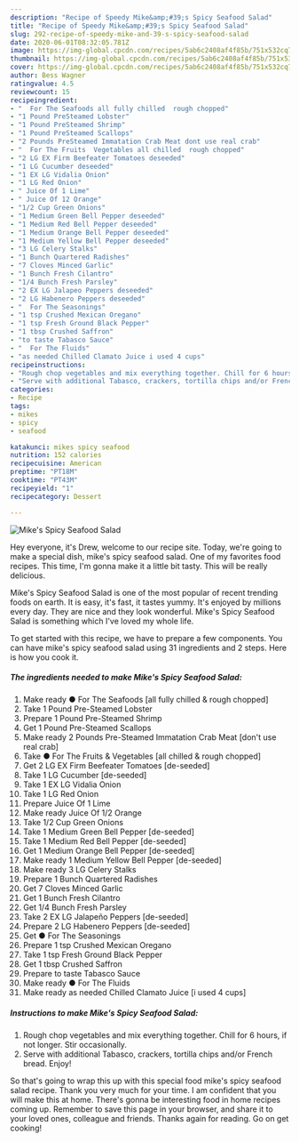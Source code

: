 ```yaml
---
description: "Recipe of Speedy Mike&amp;#39;s Spicy Seafood Salad"
title: "Recipe of Speedy Mike&amp;#39;s Spicy Seafood Salad"
slug: 292-recipe-of-speedy-mike-and-39-s-spicy-seafood-salad
date: 2020-06-01T08:32:05.781Z
image: https://img-global.cpcdn.com/recipes/5ab6c2408af4f85b/751x532cq70/mikes-spicy-seafood-salad-recipe-main-photo.jpg
thumbnail: https://img-global.cpcdn.com/recipes/5ab6c2408af4f85b/751x532cq70/mikes-spicy-seafood-salad-recipe-main-photo.jpg
cover: https://img-global.cpcdn.com/recipes/5ab6c2408af4f85b/751x532cq70/mikes-spicy-seafood-salad-recipe-main-photo.jpg
author: Bess Wagner
ratingvalue: 4.5
reviewcount: 15
recipeingredient:
- "  For The Seafoods all fully chilled  rough chopped"
- "1 Pound PreSteamed Lobster"
- "1 Pound PreSteamed Shrimp"
- "1 Pound PreSteamed Scallops"
- "2 Pounds PreSteamed Immatation Crab Meat dont use real crab"
- "  For The Fruits  Vegetables all chilled  rough chopped"
- "2 LG EX Firm Beefeater Tomatoes deseeded"
- "1 LG Cucumber deseeded"
- "1 EX LG Vidalia Onion"
- "1 LG Red Onion"
- " Juice Of 1 Lime"
- " Juice Of 12 Orange"
- "1/2 Cup Green Onions"
- "1 Medium Green Bell Pepper deseeded"
- "1 Medium Red Bell Pepper deseeded"
- "1 Medium Orange Bell Pepper deseeded"
- "1 Medium Yellow Bell Pepper deseeded"
- "3 LG Celery Stalks"
- "1 Bunch Quartered Radishes"
- "7 Cloves Minced Garlic"
- "1 Bunch Fresh Cilantro"
- "1/4 Bunch Fresh Parsley"
- "2 EX LG Jalapeo Peppers deseeded"
- "2 LG Habenero Peppers deseeded"
- "  For The Seasonings"
- "1 tsp Crushed Mexican Oregano"
- "1 tsp Fresh Ground Black Pepper"
- "1 tbsp Crushed Saffron"
- "to taste Tabasco Sauce"
- "  For The Fluids"
- "as needed Chilled Clamato Juice i used 4 cups"
recipeinstructions:
- "Rough chop vegetables and mix everything together. Chill for 6 hours, if not longer. Stir occasionally."
- "Serve with additional Tabasco, crackers, tortilla chips and/or French bread. Enjoy!"
categories:
- Recipe
tags:
- mikes
- spicy
- seafood

katakunci: mikes spicy seafood 
nutrition: 152 calories
recipecuisine: American
preptime: "PT18M"
cooktime: "PT43M"
recipeyield: "1"
recipecategory: Dessert

---
```



![Mike&#39;s Spicy Seafood Salad](https://img-global.cpcdn.com/recipes/5ab6c2408af4f85b/751x532cq70/mikes-spicy-seafood-salad-recipe-main-photo.jpg)

Hey everyone, it's Drew, welcome to our recipe site. Today, we're going to make a special dish, mike&#39;s spicy seafood salad. One of my favorites food recipes. This time, I'm gonna make it a little bit tasty. This will be really delicious.

Mike&#39;s Spicy Seafood Salad is one of the most popular of recent trending foods on earth. It is easy, it's fast, it tastes yummy. It's enjoyed by millions every day. They are nice and they look wonderful. Mike&#39;s Spicy Seafood Salad is something which I've loved my whole life.




To get started with this recipe, we have to prepare a few components. You can have mike&#39;s spicy seafood salad using 31 ingredients and 2 steps. Here is how you cook it.

<!--inarticleads1-->

##### The ingredients needed to make Mike&#39;s Spicy Seafood Salad:

1. Make ready  ● For The Seafoods [all fully chilled &amp; rough chopped]
1. Take 1 Pound Pre-Steamed Lobster
1. Prepare 1 Pound Pre-Steamed Shrimp
1. Get 1 Pound Pre-Steamed Scallops
1. Make ready 2 Pounds Pre-Steamed Immatation Crab Meat [don&#39;t use real crab]
1. Take  ● For The Fruits &amp; Vegetables [all chilled &amp; rough chopped]
1. Get 2 LG EX Firm Beefeater Tomatoes [de-seeded]
1. Take 1 LG Cucumber [de-seeded]
1. Take 1 EX LG Vidalia Onion
1. Take 1 LG Red Onion
1. Prepare  Juice Of 1 Lime
1. Make ready  Juice Of 1/2 Orange
1. Take 1/2 Cup Green Onions
1. Take 1 Medium Green Bell Pepper [de-seeded]
1. Take 1 Medium Red Bell Pepper [de-seeded]
1. Get 1 Medium Orange Bell Pepper [de-seeded]
1. Make ready 1 Medium Yellow Bell Pepper [de-seeded]
1. Make ready 3 LG Celery Stalks
1. Prepare 1 Bunch Quartered Radishes
1. Get 7 Cloves Minced Garlic
1. Get 1 Bunch Fresh Cilantro
1. Get 1/4 Bunch Fresh Parsley
1. Take 2 EX LG Jalapeño Peppers [de-seeded]
1. Prepare 2 LG Habenero Peppers [de-seeded]
1. Get  ● For The Seasonings
1. Prepare 1 tsp Crushed Mexican Oregano
1. Take 1 tsp Fresh Ground Black Pepper
1. Get 1 tbsp Crushed Saffron
1. Prepare to taste Tabasco Sauce
1. Make ready  ● For The Fluids
1. Make ready as needed Chilled Clamato Juice [i used 4 cups]




<!--inarticleads2-->

##### Instructions to make Mike&#39;s Spicy Seafood Salad:

1. Rough chop vegetables and mix everything together. Chill for 6 hours, if not longer. Stir occasionally.
1. Serve with additional Tabasco, crackers, tortilla chips and/or French bread. Enjoy!




So that's going to wrap this up with this special food mike&#39;s spicy seafood salad recipe. Thank you very much for your time. I am confident that you will make this at home. There's gonna be interesting food in home recipes coming up. Remember to save this page in your browser, and share it to your loved ones, colleague and friends. Thanks again for reading. Go on get cooking!
